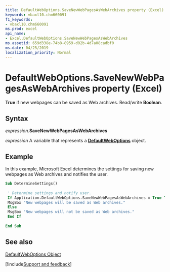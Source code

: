 ```yaml
---
title: DefaultWebOptions.SaveNewWebPagesAsWebArchives property (Excel)
keywords: vbaxl10.chm660091
f1_keywords:
- vbaxl10.chm660091
ms.prod: excel
api_name:
- Excel.DefaultWebOptions.SaveNewWebPagesAsWebArchives
ms.assetid: 659d338e-74b8-8959-d02b-4d7a08cadbf0
ms.date: 04/25/2019
localization_priority: Normal
---
```



# DefaultWebOptions.SaveNewWebPagesAsWebArchives property (Excel)

 **True** if new webpages can be saved as Web archives. Read/write **Boolean**.


## Syntax

_expression_.**SaveNewWebPagesAsWebArchives**

_expression_ A variable that represents a **[DefaultWebOptions](Excel.DefaultWebOptions.md)** object.


## Example

In this example, Microsoft Excel determines the settings for saving new webpages as Web archives and notifies the user.


```vb
Sub DetermineSettings() 
 
 ' Determine settings and notify user. 
 If Application.DefaultWebOptions.SaveNewWebPagesAsWebArchives = True Then 
 MsgBox "New webpages will be saved as Web archives." 
 Else 
 MsgBox "New webpages will not be saved as Web archives." 
 End If 
 
End Sub
```


## See also


[DefaultWebOptions Object](Excel.DefaultWebOptions.md)

[!include[Support and feedback](~/includes/feedback-boilerplate.md)]